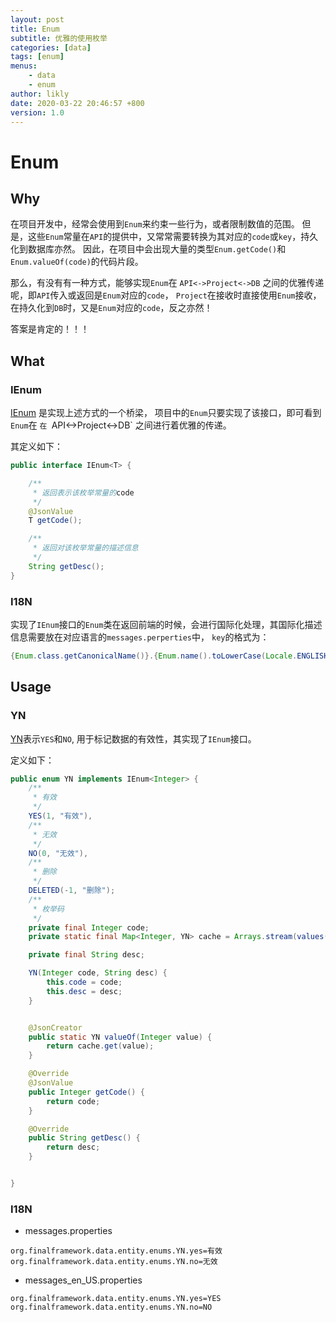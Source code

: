 ```yaml
---
layout: post
title: Enum
subtitle: 优雅的使用枚举
categories: [data]
tags: [enum]
menus:
    - data
    - enum
author: likly
date: 2020-03-22 20:46:57 +800
version: 1.0
---
```


# Enum

## Why

在项目开发中，经常会使用到`Enum`来约束一些行为，或者限制数值的范围。
但是，这些`Enum`常量在`API`的提供中，又常常需要转换为其对应的`code`或`key`，持久化到数据库亦然。
因此，在项目中会出现大量的类型`Enum.getCode()`和`Enum.valueOf(code)`的代码片段。

那么，有没有有一种方式，能够实现`Enum`在 `API<->Project<->DB` 之间的优雅传递呢，即`API`传入或返回是`Enum`对应的`code`，
`Project`在接收时直接使用`Enum`接收，在持久化到`DB`时，又是`Enum`对应的`code`，反之亦然！

答案是肯定的！！！

## What

### IEnum

[IEnum](/final-data/final-data-annotation/src/main/java/org/finalframework/data/annotation/IEnum.java) 是实现上述方式的一个桥梁，
项目中的`Enum`只要实现了该接口，即可看到`Enum`在 `在 `API<->Project<->DB` 之间进行着优雅的传递。

其定义如下：

```java
public interface IEnum<T> {

    /**
     * 返回表示该枚举常量的code
     */
    @JsonValue
    T getCode();

    /**
     * 返回对该枚举常量的描述信息
     */
    String getDesc();
}
```
### I18N

实现了`IEnum`接口的`Enum`类在返回前端的时候，会进行国际化处理，其国际化描述信息需要放在对应语言的`messages.perperties`中，
`key`的格式为：

```java
{Enum.class.getCanonicalName()}.{Enum.name().toLowerCase(Locale.ENGLISH)}
```

## Usage

### YN
[YN](/final-data/final-data-context/src/main/java/org/finalframework/data/entity/enums/YN.java)表示`YES`和`NO`,
用于标记数据的有效性，其实现了`IEnum`接口。

定义如下：

```java
public enum YN implements IEnum<Integer> {
    /**
     * 有效
     */
    YES(1, "有效"),
    /**
     * 无效
     */
    NO(0, "无效"),
    /**
     * 删除
     */
    DELETED(-1, "删除");
    /**
     * 枚举码
     */
    private final Integer code;
    private static final Map<Integer, YN> cache = Arrays.stream(values()).collect(Collectors.toMap(YN::getCode, Function.identity()));

    private final String desc;

    YN(Integer code, String desc) {
        this.code = code;
        this.desc = desc;
    }


    @JsonCreator
    public static YN valueOf(Integer value) {
        return cache.get(value);
    }

    @Override
    @JsonValue
    public Integer getCode() {
        return code;
    }

    @Override
    public String getDesc() {
        return desc;
    }


}

```

### I18N 

* messages.properties

```properties
org.finalframework.data.entity.enums.YN.yes=有效
org.finalframework.data.entity.enums.YN.no=无效
```


* messages_en_US.properties

```properties
org.finalframework.data.entity.enums.YN.yes=YES
org.finalframework.data.entity.enums.YN.no=NO
```